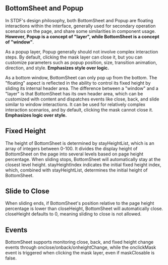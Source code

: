 ## BottomSheet and Popup

In STDF's design philosophy, both BottomSheet and Popup are floating interactions within the interface, generally used for secondary operation scenarios on the page, and share some similarities in component usage. **However, Popup is a concept of "layer", while BottomSheet is a concept of "window"**.

As a popup layer, Popup generally should not involve complex interaction steps. By default, clicking the mask layer can close it, but you can customize parameters such as popup position, size, transition animation, direction, and style. **Emphasizes style over logic.**

As a bottom window, BottomSheet can only pop up from the bottom. The "floating" aspect is reflected in the ability to control its fixed height by sliding its internal header area. The difference between a "window" and a "layer" is that BottomSheet has its own header area, which can be customized with content and dispatches events like close, back, and slide similar to window interactions. It can be used for relatively complex interaction scenarios, and by default, clicking the mask cannot close it. **Emphasizes logic over style.**

## Fixed Height

The height of BottomSheet is determined by stayHeightList, which is an array of integers between 0-100. It divides the display height of BottomSheet on the page into several levels based on page height percentage. When sliding stops, BottomSheet will automatically stay at the closest level height. stayHeightIndex indicates the initial fixed height index, which, combined with stayHeightList, determines the initial height of BottomSheet.

## Slide to Close

When sliding ends, if BottomSheet's position relative to the page height percentage is lower than closeHeight, BottomSheet will automatically close. closeHeight defaults to 0, meaning sliding to close is not allowed.

## Events

BottomSheet supports monitoring close, back, and fixed height change events through onclose/onback/onheightChange, while the onclickMask event is triggered when clicking the mask layer, even if maskClosable is false.
